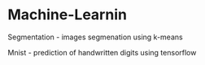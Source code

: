 # Machine-Learnin

Segmentation - images segmenation using k-means

Mnist - prediction of handwritten digits using tensorflow

